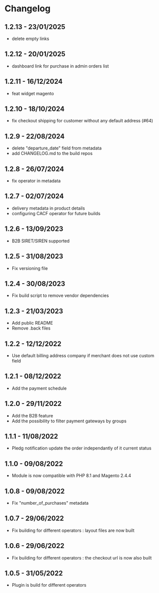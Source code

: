 # Changelog
## 1.2.13 - 23/01/2025
- delete empty links
## 1.2.12 - 20/01/2025
- dashboard link for purchase in admin orders list
## 1.2.11 - 16/12/2024
- feat widget magento
## 1.2.10 - 18/10/2024
- fix checkout shipping for customer without any default address (#64)
## 1.2.9 - 22/08/2024
- delete "departure_date" field from metadata
- add CHANGELOG.md to the build repos
## 1.2.8 - 26/07/2024
- fix operator in metadata
## 1.2.7 - 02/07/2024
- delivery metadata in product details
- configuring CACF operator for future builds
## 1.2.6 - 13/09/2023
- B2B SIRET/SIREN supported
## 1.2.5 - 31/08/2023
- Fix versioning file
## 1.2.4 - 30/08/2023
- Fix build script to remove vendor dependencies
## 1.2.3 - 21/03/2023
- Add public README
- Remove .back files
## 1.2.2 - 12/12/2022
- Use default billing address company if merchant does not use custom field
## 1.2.1 - 08/12/2022
- Add the payment schedule
## 1.2.0 - 29/11/2022
- Add the B2B feature
- Add the possibility to filter payment gateways by groups
## 1.1.1 - 11/08/2022
- Pledg notification update the order independantly of it current status
## 1.1.0 - 09/08/2022
- Module is now compatible with PHP 8.1 and Magento 2.4.4
## 1.0.8 - 09/08/2022
- Fix "number_of_purchases" metadata
## 1.0.7 - 29/06/2022
- Fix building for different operators : layout files are now built
## 1.0.6 - 29/06/2022
- Fix building for different operators : the checkout url is now also built
## 1.0.5 - 31/05/2022
- Plugin is build for different operators
